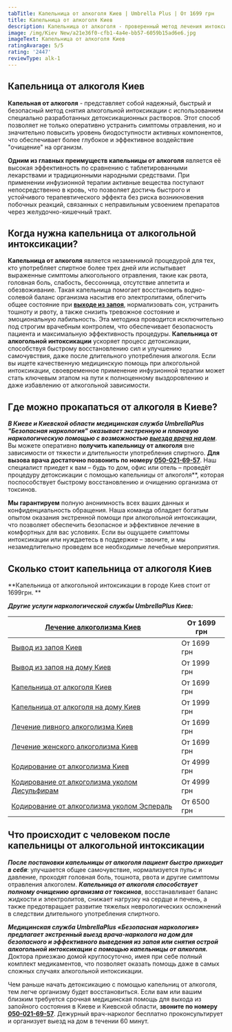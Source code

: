 ```yaml
---
tabTitle: Капельница от алкоголя Киев | Umbrella Plus | От 1699 грн
title: Капельница от алкоголя Киев
description: Капельница от алкоголя - проверенный метод лечения интоксикации
image: /img/Kiev New/a21e36f0-cfb1-4a4e-bb57-6059b15ad6e6.jpg
imageText: Капельница от алкоголя Киев
ratingAvarage: 5/5
rating: '2447'
reviewType: alk-1
---
```


## Капельница от алкоголя Киев

**Капельная от алкоголя** - представляет собой надежный, быстрый и безопасный метод снятия алкогольной интоксикации с использованием специально разработанных детоксикационных растворов. Этот способ позволяет не только оперативно устранить симптомы отравления, но и значительно повысить уровень биодоступности активных компонентов, что обеспечивает более глубокое и эффективное воздействие "очищение" на организм.

**Одним из главных преимуществ капельницы от алкоголя** является её высокая эффективность по сравнению с таблетированными лекарствами и традиционными народными средствами. При применении инфузионной терапии активные вещества поступают непосредственно в кровь, что позволяет достичь быстрого и устойчивого терапевтического эффекта без риска возникновения побочных реакций, связанных с неправильным усвоением препаратов через желудочно-кишечный тракт.

## Когда нужна капельница от алкогольной интоксикации?

**Капельница от алкоголя** является незаменимой процедурой для тех, кто употребляет спиртное более трех дней или испытывает выраженные симптомы алкогольного отравления, такие как рвота, головная боль, слабость, бессонница, отсутствие аппетита и обезвоживание. Такая капельница помогает восстановить водно-солевой баланс организма насытив его электролитами, облегчить общее состояние при **[выходе из запоя](https://umbrella-plus.com.ua/kiev/vivod-iz-zapoia-kiev/)**, нормализовать сон, устранить тошноту и рвоту, а также снизить тревожное состояние и эмоциональную лабильность. Эта методика проводится исключительно под строгим врачебным контролем, что обеспечивает безопасность пациента и максимальную эффективность процедуры. **Капельница от алкогольной интоксикации** ускоряет процесс детоксикации, способствуя быстрому восстановлению сил и улучшению самочувствия, даже после длительного употребления алкоголя. Если вы ищете качественную медицинскую помощь при алкогольной интоксикации, своевременное применение инфузионной терапии может стать ключевым этапом на пути к полноценному выздоровлению и даже избавлению от алкогольной зависимости.

## Где можно прокапаться от алкоголя в Киеве?

***В Киеве и Киевской области*** ***медицинская служба UmbrellaPlus "Безопасная наркология"*** ***оказывает экстренную и плановую наркологическую помощью с возможностью [выезда врача на дом](https://umbrella-plus.com.ua/kiev/vivod-iz-zapoia-na-domy-kiev/)***. Вы можете оперативно **получить капельницу от алкоголя** вне зависимости от тяжести и длительности употребления спиртного. **Для вызова врача достаточно позвонить по номеру [050-021-69-57](tel:0500216957)**. Наш специалист приедет к вам – будь то дом, офис или отель – проведёт процедуру детоксикации с помощью капельницы от алкоголя\*\*, которая поспособствует быстрому восстановлению и очищению организма от токсинов.

**Мы гарантируем** полную анонимность всех ваших данных и конфиденциальность обращения. Наша команда обладает богатым опытом оказания экстренной помощи при алкогольной интоксикации, что позволяет обеспечить безопасное и эффективное лечение в комфортных для вас условиях. Если вы ощущаете симптомы интоксикации или нуждаетесь в поддержке – звоните, и мы незамедлительно проведем все необходимые лечебные мероприятия.

## Сколько стоит капельница от алкоголя Киев

**Капельница от алкогольной интоксикации в городе Киев стоит от 1699грн. **

***Другие услуги наркологической службы UmbrellaPlus Киев:***

| [Лечение алкоголизма Киев](lechenie-alkogolizma-kiev)                                   | От 1699 грн |
| --------------------------------------------------------------------------------------- | ----------- |
| [Вывод из запоя Киев](Vivod-iz-zapoia-kiev)                                             | От 1699 грн |
| [Вывод из запоя на дому Киев](Vivod-iz-zapoia-na-domy-kiev)                             | От 1999 грн |
| [Капельница от алкоголя Киев](Kapelnica_ot_alkogola_kiev)                               | От 1699 грн |
| [Капельница от алкоголя на дому Киев](Kapelnica_ot_alkogola_na_domy_kiev)               | От 1999 грн |
| [Лечение пивного алкоголизма Киев](lechenie-pivnogi-alkogolizma-kiev)                   | От 1699 грн |
| [Лечение женского алкоголизма Киев](lechenie-jenskogo-alkogolizma-kiev)                 | От 1699 грн |
| [Кодирование от алкоголизма Киев](kodirovka-ot-alkogolia-kiev)                          | От 4999 грн |
| [Кодирование от алкоголизма уколом Дисульфирам](kodirovka-ot-alkogolia-disulfiram-kiev) | От 4999 грн |
| [Кодирование от алкоголизма уколом Эспераль](kodirovka-ot-alkogolizma-espiarl-kiev)     | От 6500 грн |

## Что происходит с человеком после капельницы от алкогольной интоксикации

***После постановки капельницы от алкоголя пациент быстро приходит в себя***: улучшается общее самочувствие, нормализуется пульс и давление, проходят головная боль, тошнота, рвота и другие симптомы отравления алкоголем. ***Капельница от алкоголя способствует полному очищению организма от токсинов***, восстанавливает баланс жидкости и электролитов, снижает нагрузку на сердце и печень, а также предотвращает развитие тяжелых неврологических осложнений в следствии длительного употребления спиртного.

***Медицинская служба UmbrellaPlus «Безопасная наркология» предлагает экстренный выезд врача-нарколога на дом для безопасного и эффективного выведения из запоя или снятия острой алкогольной интоксикации с помощью капельницы от алкоголя.*** Доктора приезжаю домой круглосуточно, имея при себе полный комплект медикаментов, что позволяет оказать помощь даже в самых сложных случаях алкогольной интоксикации.

Чем раньше начать детоксикацию с помощью капельниц от алкоголя, тем легче организму будет восстановиться. Если вам или вашим близким требуется срочная медицинская помощь для выхода из запойного состояния в Киеве и Киевской области, **звоните по номеру [050-021-69-57](tel:0500216957)**. Дежурный врач-нарколог бесплатно проконсультирует и организует выезд на дом в течении 60 минут.
